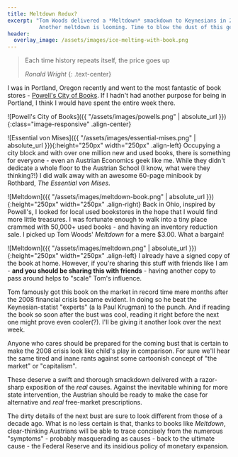 ```yaml
---
title: Meltdown Redux?
excerpt: "Tom Woods delivered a *Meltdown* smackdown to Keynesians in 2009.  
          Another meltdown is looming. Time to blow the dust of this gem."
header:
  overlay_image: /assets/images/ice-melting-with-book.png
---
```


> Each time history repeats itself, the price goes up
>
> <cite>Ronald Wright</cite>
{: .text-center}

I was in Portland, Oregon recently and went to the most fantastic of book
stores - [Powell's City of Books](http://www.powells.com).  If I hadn't had
another purpose for being in Portland, I think I would have spent the entire
week there.  

![Powell's City of Books]({{ "/assets/images/powells.png" | absolute_url }}){:class="image-responsive" .align-center}

![Essential von Mises]({{ "/assets/images/essential-mises.png" | absolute_url
}}){:height="250px" width="250px" .align-left} Occupying a city block and with
over one million new and used books, there is something for everyone - even an
Austrian Economics geek like me.  While they didn't dedicate a whole floor to
the Austrian School (I know, what were they thinking?!) I did walk away with an
awesome 60-page minibook by Rothbard, *The Essential von Mises*. 

![Meltdown]({{ "/assets/images/meltdown-book.png" | absolute_url }}){:height="250px" width="250px" .align-right}
Back in Ohio, inspired by Powell's, I looked for local used bookstores in the
hope that I would find more little treasures. I was fortunate enough to walk
into a tiny place crammed with 50,000+ used books - and having an inventory
reduction sale.  I picked up Tom Woods' *Meltdown* for a mere $3.00. What a
bargain!  

![Meltdown]({{ "/assets/images/meltdown.png" | absolute_url }}){:height="250px" width="250px" .align-left}
I already have a signed copy of the book at home.  However, if you're
sharing this stuff with friends like I am - **and you should be sharing this with
friends** - having another copy to pass around helps to "scale" Tom's influence.

Tom famously got this book on the market in record time mere months after the
2008 financial crisis became evident.  In doing so he beat the
Keynesian-statist "experts" (a la Paul Krugman) to the punch. And if reading
the book so soon after the bust was cool, reading it right before the next one
might prove even cooler(?). I'll be giving it another look over the next week.  

Anyone who cares should be prepared for the coming bust that is certain to
make the 2008 crisis look like child's play in comparison.  For sure we'll hear
the same tired and inane rants against some cartoonish concept of "the market"
or "capitalism".  

These deserve a swift and thorough smackdown delivered with a razor-sharp
exposition of the *real* causes.  Against the inevitable whining for more state
intervention, the Austrian should be ready to make the case for alternative
and *real* free-market prescriptions.  

The dirty details of the next bust are sure to look different from those of
a decade ago.  What is no less certain is that, thanks to books like *Meltdown*,
clear-thinking Austrians will be able to trace concisely from the numerous
"symptoms" - probably masquerading as causes - back to the ultimate cause - the
Federal Reserve and its insidious policy of monetary expansion.  
